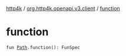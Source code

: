 [http4k](../index.md) / [org.http4k.openapi.v3.client](index.md) / [function](./function.md)

# function

`fun `[`Path`](../org.http4k.openapi.v3/-path/index.md)`.function(): FunSpec`